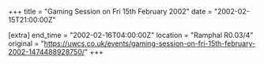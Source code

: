 +++
title = "Gaming Session on Fri 15th February 2002"
date = "2002-02-15T21:00:00Z"

[extra]
end_time = "2002-02-16T04:00:00Z"
location = "Ramphal R0.03/4"
original = "https://uwcs.co.uk/events/gaming-session-on-fri-15th-february-2002-1474488928750/"
+++



